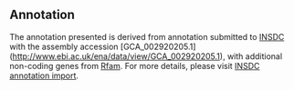 
Annotation
----------

The annotation presented is derived from annotation submitted to
[INSDC](http://www.insdc.org) with the assembly accession [GCA\_002920205.1]
(http://www.ebi.ac.uk/ena/data/view/GCA_002920205.1),
with additional non-coding genes from
[Rfam](http://rfam.xfam.org/). For more details, please visit [INSDC
annotation import](http://ensemblgenomes.org/info/data/insdc_annotation).
